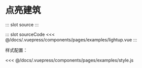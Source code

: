 # 点亮建筑

<demo-block>
::: slot source
<pages-examples-lightup></pages-examples-lightup>
:::

::: slot sourceCode
<<< @/docs/.vuepress/components/pages/examples/lightup.vue
:::

</demo-block>

样式配置：

<<< @/docs/.vuepress/components/pages/examples/style.js